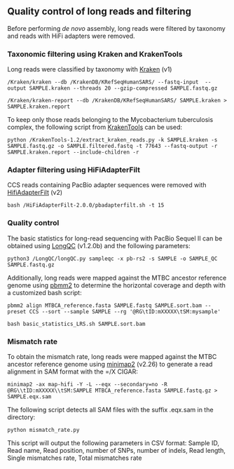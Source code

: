 ## Quality control of long reads and filtering
Before performing _de novo_ assembly, long reads were filtered by taxonomy and reads with HiFi adapters were removed. 


### Taxonomic filtering using Kraken and KrakenTools
Long reads were classified by taxonomy with [Kraken](https://ccb.jhu.edu/software/kraken/) (v1) 

```
/Kraken/kraken --db /KrakenDB/KRefSeqHumanSARS/ --fastq-input  --output SAMPLE.kraken --threads 20 --gzip-compressed SAMPLE.fastq.gz

/Kraken/kraken-report --db /KrakenDB/KRefSeqHumanSARS/ SAMPLE.kraken > SAMPLE.kraken.report
```

To keep only those reads belonging to the Mycobacterium tuberculosis complex, the following script from [KrakenTools](https://github.com/jenniferlu717/KrakenTools) can be used:

```
python /KrakenTools-1.2/extract_kraken_reads.py -k SAMPLE.kraken -s SAMPLE.fastq.gz -o SAMPLE.filtered.fastq -t 77643 --fastq-output -r SAMPLE.kraken.report --include-children -r
```

### Adapter filtering using HiFiAdapterFilt

CCS reads containing PacBio adapter sequences were removed with [HifiAdapterFilt](https://github.com/sheinasim-USDA/HiFiAdapterFilt) (v2)

```
bash /HiFiAdapterFilt-2.0.0/pbadapterfilt.sh -t 15
```

### Quality control

The basic statistics for long-read sequencing with PacBio Sequel II can be obtained using [LongQC](https://github.com/yfukasawa/LongQC) (v1.2.0b) and the following parameters:

```
python3 /LongQC/longQC.py sampleqc -x pb-rs2 -s SAMPLE -o SAMPLE_QC SAMPLE.fastq.gz
```
Additionally, long reads were mapped against the MTBC ancestor reference genome using [pbmm2](https://github.com/PacificBiosciences/pbmm2) to determine the horizontal coverage and depth with a customized bash script:

```
pbmm2 align MTBCA_reference.fasta SAMPLE.fastq SAMPLE.sort.bam --preset CCS --sort --sample SAMPLE --rg '@RG\tID:mXXXXX\tSM:mysample'

bash basic_statistics_LRS.sh SAMPLE.sort.bam
```

### Mismatch rate
To obtain the mismatch rate, long reads were mapped against the MTBC ancestor reference genome using [minimap2](https://github.com/lh3/minimap2) (v2.26) to generate a read alignment in SAM format with the =/X CIGAR:

```
minimap2 -ax map-hifi -Y -L --eqx --secondary=no -R @RG\\tID:mXXXXX\\tSM:SAMPLE MTBCA_reference.fasta SAMPLE.fastq.gz > SAMPLE.eqx.sam
```

The following script detects all SAM files with the suffix .eqx.sam in the directory:

```
python mismatch_rate.py
```
This script will output the following parameters in CSV format: Sample ID, Read name, Read position, number of SNPs, number of indels, Read length, Single mismatches rate, Total mismatches rate
